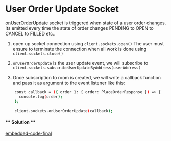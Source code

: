 User Order Update Socket
===

[onUserOrderUpdate](https://github.com/fireflyprotocol/FireflyClient/blob/c61a14171783125137299363dbf4223857c56e4e/src/exchange/sockets.ts#L121) socket is triggered when state of a user order changes. Its emitted every time the state of order changes PENDING to OPEN to CANCEL to FILLED etc..

1. open up socket connection using `client.sockets.open()` The user must ensure to terminate the connection when all work is done using `client.sockets.close()`

2. `onUserOrderUpdate` is the user update event, we will subscribe to `client.sockets.subscribeUserUpdateByAddress(userAddress)`

3. Once subscription to room is created, we will write a callback function and pass it as argument to the event listener like this:
``` bash
    const callback = ({ order }: { order: PlaceOrderResponse }) => {
      console.log(order);  
    };

    client.sockets.onUserOrderUpdate(callback);
```


<!-- tabs:start -->

#### ** Solution **

[embedded-code-final](./assets/7-sample-code.ts ':include :type=code embed-final')

<!-- tabs:end -->

